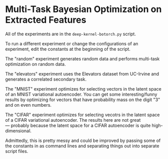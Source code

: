# Multi-Task Bayesian Optimization on Extracted Features

All of the experiments are in the `deep-kernel-botorch.py` script.

To run a different experiment or change the configurations of an experiment, edit the constants at the beginning of the script.

The "random" experiment generates random data and performs multi-task optimization on random data.

The "elevators" experiment uses the Elevators dataset from UC-Irvine and generates a correlated secondary task.

The "MNIST" experiment optimizes for selecting vectors in the latent space of an MNIST variational autoencoder. You can get some interesting/funny results by optimizing for vectors that have probability mass on the digit "3" and on even numbers.

The "CIFAR" experiment optimizes for selecting vecotrs in the latent space of a CIFAR variational autoencoder. The results here are not great — probably because the latent space for a CIFAR autoencoder is quite high-dimensional.

Admittedly, this is pretty messy and could be improved by passing some of the constants in as command lines and separating things out into separate script files.
